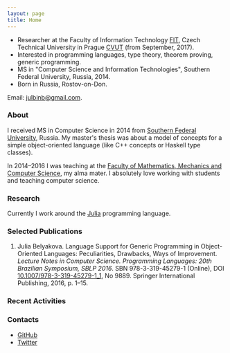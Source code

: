 ```yaml
---
layout: page
title: Home
---
```


* Researcher 
  at the Faculty of Information Technology [FIT](https://www.fit.cvut.cz/en),
  Czech Technical University in Prague [CVUT](https://www.cvut.cz/en)
  (from September, 2017).
* Interested in programming languages, type theory, theorem proving,
  generic programming.
* MS in "Computer Science and Information Technologies", 
  Southern Federal University, Russia, 2014.
* Born in Russia, Rostov-on-Don.

Email: [julbinb@gmail.com](mailto:julbinb@gmail.com).

### About

I received MS in Computer Science in 2014 from
[Southern Federal University](http://sfedu.ru/international/), Russia.
My master's thesis was about a model of concepts for a simple object-oriented
language (like C++ concepts or Haskell type classes).

In 2014–2016 I was teaching at the
[Faculty of Mathematics, Mechanics and Computer Science](http://mmcs.sfedu.ru/),
my alma mater. I absolutely love working with students
and teaching computer science.

### Research

Currently I work around the [Julia](https://julialang.org/) programming language.

### Selected Publications

1. Julia Belyakova. 
   Language Support for Generic Programming in Object-Oriented Languages:
   Peculiarities, Drawbacks, Ways of Improvement.
   *Lecture Notes in Computer Science. Programming Languages: 20th Brazilian Symposium, SBLP 2016*.
   SBN 978-3-319-45279-1 (Online),
   DOI [10.1007/978-3-319-45279-1_1](http://link.springer.com/chapter/10.1007%2F978-3-319-45279-1_1), No 9889.
   Springer International Publishing, 2016, p. 1–15.

### Recent Activities

### Contacts

* [GitHub](http://github.com/julbinb/)
* [Twitter](https://twitter.com/julbinb)

